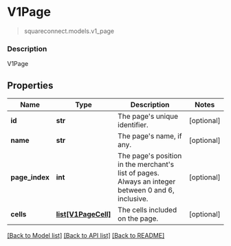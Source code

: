 # V1Page
> squareconnect.models.v1_page

### Description

V1Page

## Properties
Name | Type | Description | Notes
------------ | ------------- | ------------- | -------------
**id** | **str** | The page&#39;s unique identifier. | [optional] 
**name** | **str** | The page&#39;s name, if any. | [optional] 
**page_index** | **int** | The page&#39;s position in the merchant&#39;s list of pages. Always an integer between 0 and 6, inclusive. | [optional] 
**cells** | [**list[V1PageCell]**](V1PageCell.md) | The cells included on the page. | [optional] 

[[Back to Model list]](../README.md#documentation-for-models) [[Back to API list]](../README.md#documentation-for-api-endpoints) [[Back to README]](../README.md)


